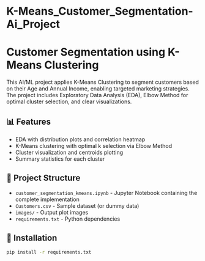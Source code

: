 # K-Means_Customer_Segmentation-Ai_Project
# Customer Segmentation using K-Means Clustering

This AI/ML project applies K-Means Clustering to segment customers based on their Age and Annual Income, enabling targeted marketing strategies. The project includes Exploratory Data Analysis (EDA), Elbow Method for optimal cluster selection, and clear visualizations.

## 📊 Features
- EDA with distribution plots and correlation heatmap
- K-Means clustering with optimal k selection via Elbow Method
- Cluster visualization and centroids plotting
- Summary statistics for each cluster

## 📁 Project Structure
- `customer_segmentation_kmeans.ipynb` - Jupyter Notebook containing the complete implementation
- `Customers.csv` - Sample dataset (or dummy data)
- `images/` - Output plot images
- `requirements.txt` - Python dependencies

## 🔧 Installation

```bash
pip install -r requirements.txt

